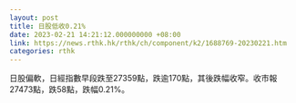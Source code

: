 ```yaml
---
layout: post
title: 日股低收0.21%
date: 2023-02-21 14:21:12.000000000 +08:00
link: https://news.rthk.hk/rthk/ch/component/k2/1688769-20230221.htm
categories: rthk
---
```


日股偏軟，日經指數早段跌至27359點，跌逾170點，其後跌幅收窄。收市報27473點，跌58點，跌幅0.21%。

